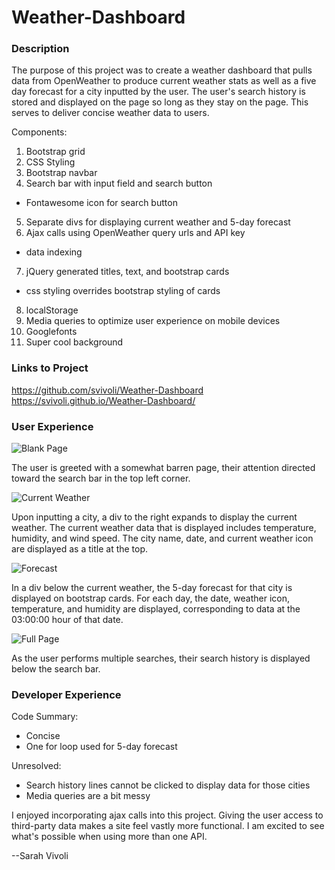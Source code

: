 # Weather-Dashboard

### Description

The purpose of this project was to create a weather dashboard that pulls data from OpenWeather to produce current weather stats as well as a five day forecast for a city inputted by the user. The user's search history is stored and displayed on the page so long as they stay on the page. This serves to deliver concise weather data to users.

Components:
1. Bootstrap grid
2. CSS Styling
3. Bootstrap navbar
4. Search bar with input field and search button
 - Fontawesome icon for search button
5. Separate divs for displaying current weather and 5-day forecast
6. Ajax calls using OpenWeather query urls and API key
 - data indexing
7. jQuery generated titles, text, and bootstrap cards
 - css styling overrides bootstrap styling of cards
8. localStorage
9. Media queries to optimize user experience on mobile devices
10. Googlefonts
11. Super cool background

### Links to Project

https://github.com/svivoli/Weather-Dashboard  
https://svivoli.github.io/Weather-Dashboard/

### User Experience

![Blank Page](https://i.imgur.com/KmGt2uD.jpg)

The user is greeted with a somewhat barren page, their attention directed toward the search bar in the top left corner.

![Current Weather](https://i.imgur.com/lxIWrKG.png)

Upon inputting a city, a div to the right expands to display the current weather. The current weather data that is displayed includes temperature, humidity, and wind speed. The city name, date, and current weather icon are displayed as a title at the top.

![Forecast](https://i.imgur.com/t4G58Bg.png)

In a div below the current weather, the 5-day forecast for that city is displayed on bootstrap cards. For each day, the date, weather icon, temperature, and humidity are displayed, corresponding to data at the 03:00:00 hour of that date. 

![Full Page](https://i.imgur.com/Yy8ip70.jpg)

As the user performs multiple searches, their search history is displayed below the search bar. 

### Developer Experience

Code Summary:
- Concise
- One for loop used for 5-day forecast

Unresolved:
- Search history lines cannot be clicked to display data for those cities
- Media queries are a bit messy

I enjoyed incorporating ajax calls into this project. Giving the user access to third-party data makes a site feel vastly more functional. I am excited to see what's possible when using more than one API.

--Sarah Vivoli


